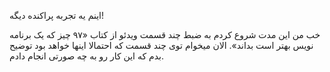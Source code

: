 اینم یه تجربه پراکنده دیگه!

خب من این مدت شروع کردم به ضبط چند قسمت ویدئو از کتاب «۹۷ چیز که یک برنامه نویس بهتر است بداند». الان میخوام توی چند قسمت که احتمالا اینها خواهد بود توضیح بدم که این کار رو به چه صورتی انجام دادم.
